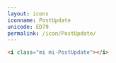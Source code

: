 ```yaml
---
layout: icons
iconname: PostUpdate
unicode: ED79
permalink: /icon/PostUpdate/
---
```


``` html
<i class="mi mi-PostUpdate"></i>
```
